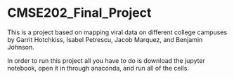 # CMSE202_Final_Project
This is a project based on mapping viral data on different college campuses by
Garrit Hotchkiss, Isabel Petrescu, Jacob Marquez, and Benjamin Johnson.

In order to run this project all you have to do is download the jupyter
notebook, open it in through anaconda, and run all of the cells.
